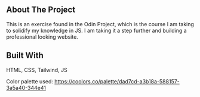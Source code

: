 ## About The Project
This is an exercise found in the Odin Project, which is the course I am taking to solidify my knowledge in JS. I am taking it a step further and building a professional looking website.

## Built With
HTML, CSS, Tailwind, JS

Color palette used: https://coolors.co/palette/dad7cd-a3b18a-588157-3a5a40-344e41